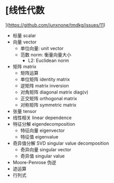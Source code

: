 # [线性代数](https://github.com/junxnone/tmdkg/issues/11)
- 标量 scalar
- 向量 vector
  - 单位向量: unit vector
  - 范数 norm: 衡量向量大小
    - L2: Euclidean norm
- 矩阵 matrix
  - 矩阵运算
  - 单位矩阵 identity matrix
  - 逆矩阵 matrix inversion
  - 对角矩阵 diagonal matrix diag(v)
  - 正交矩阵 orthogonal matrix
  - 对称矩阵 symmetric matrix
- 张量 tensor
- 线性相关 linear dependence
- 特征分解 eigendecomposition
  - 特征向量 eigenvector
  - 特征值 eigenvalue
- 奇异值分解 SVD singular value decomposition
  - 奇异向量 singular vector
  - 奇异值 singular value
- Moore-Penrose 伪逆
- 迹运算
- 行列式
